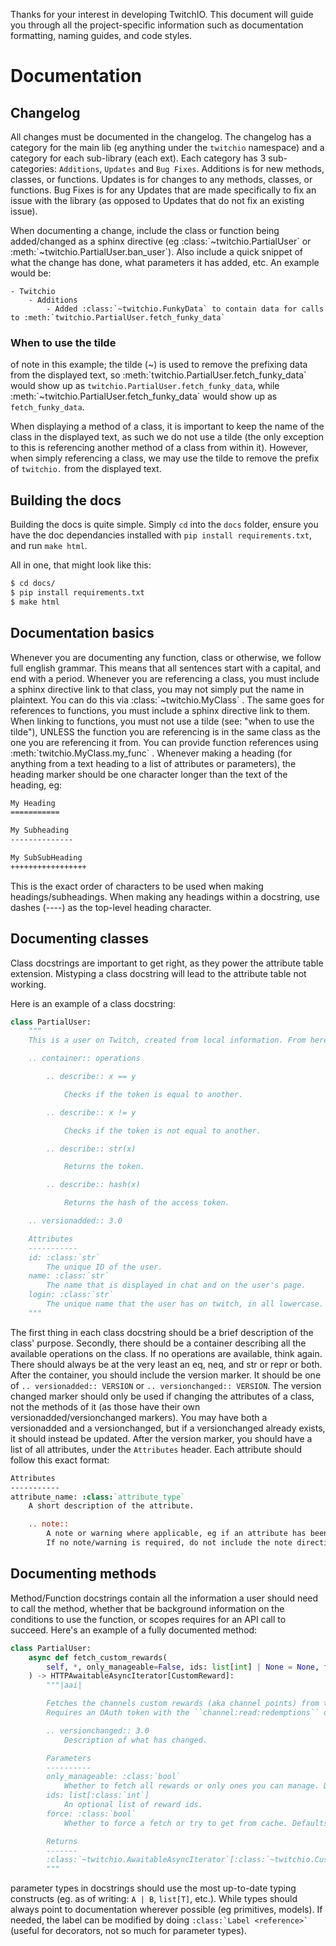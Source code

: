 Thanks for your interest in developing TwitchIO. This document will guide you through all the project-specific information such as documentation formatting, naming guides, and code styles.

# Documentation

## Changelog

All changes must be documented in the changelog.
The changelog has a category for the main lib (eg anything under the `twitchio` namespace) and a category for each sub-library (each ext).
Each category has 3 sub-categories: `Additions`, `Updates` and `Bug Fixes`.
Additions is for new methods, classes, or functions.
Updates is for changes to any methods, classes, or functions.
Bug Fixes is for any Updates that are made specifically to fix an issue with the library (as opposed to Updates that do not fix an existing issue).

When documenting a change, include the class or function being added/changed as a sphinx directive (eg :class:\`~twitchio.PartialUser\` or :meth:\`~twitchio.PartialUser.ban_user\`).
Also include a quick snippet of what the change has done, what parameters it has added, etc.
An example would be: 
```
- Twitchio
    - Additions
        - Added :class:`~twitchio.FunkyData` to contain data for calls to :meth:`twitchio.PartialUser.fetch_funky_data`
```

### When to use the tilde

of note in this example; the tilde (~) is used to remove the prefixing data from the displayed text,
so :meth:\`twitchio.PartialUser.fetch_funky_data\` would show up as `twitchio.PartialUser.fetch_funky_data`,
while :meth:\`~twitchio.PartialUser.fetch_funky_data\` would show up as `fetch_funky_data`.

When displaying a method of a class, it is important to keep the name of the class in the displayed text, as such we do not use a tilde (the only exception to this is referencing another method of a class from within it). 
However, when simply referencing a class, we may use the tilde to remove the prefix of `twitchio.` from the displayed text.

## Building the docs

Building the docs is quite simple.
Simply `cd` into the `docs` folder, ensure you have the doc dependancies installed with `pip install requirements.txt`, and run `make html`.

All in one, that might look like this:
```sh
$ cd docs/
$ pip install requirements.txt
$ make html
```

## Documentation basics

Whenever you are documenting any function, class or otherwise, we follow full english grammar. This means that all sentences start with a capital, and end with a period.
Whenever you are referencing a class, you must include a sphinx directive link to that class, you may not simply put the name in plaintext. You can do this via :class:\`~twitchio.MyClass\` .
The same goes for references to functions, you must include a sphinx directive link to them. When linking to functions, you must not use a tilde (see: "when to use the tilde"), UNLESS the function you are referencing is in the same class as the one you are referencing it from.
You can provide function references using :meth:\`twitchio.MyClass.my_func\` .
Whenever making a heading (for anything from a text heading to a list of attributes or parameters), the heading marker should be one character longer than the text of the heading, eg:
```rst
My Heading
===========

My Subheading
--------------

My SubSubHeading
+++++++++++++++++
```
This is the exact order of characters to be used when making headings/subheadings. When making any headings within a docstring, use dashes (----) as the top-level heading character.

## Documenting classes

Class docstrings are important to get right, as they power the attribute table extension. Mistyping a class docstring will lead to the attribute table not working.

Here is an example of a class docstring:

```py
class PartialUser:
    """
    This is a user on Twitch, created from local information. From here you can perform API calls, check the user's information, and so on.

    .. container:: operations

        .. describe:: x == y

            Checks if the token is equal to another.

        .. describe:: x != y

            Checks if the token is not equal to another.

        .. describe:: str(x)

            Returns the token.

        .. describe:: hash(x)

            Returns the hash of the access token.

    .. versionadded:: 3.0

    Attributes
    -----------
    id: :class:`str`
        The unique ID of the user.
    name: :class:`str`
        The name that is displayed in chat and on the user's page.
    login: :class:`str`
        The unique name that the user has on twitch, in all lowercase.
    """
```

The first thing in each class docstring should be a brief description of the class' purpose.
Secondly, there should be a container describing all the available operations on the class. If no operations are available, think again. There should always be at the very least an eq, neq, and str or repr or both.
After the container, you should include the version marker. It should be one of `.. versionadded:: VERSION` or `.. versionchanged:: VERSION`. The version changed marker should only be used if changing the attributes of a class, not the methods of it (as those have their own versionadded/versionchanged markers).
You may have both a versionadded and a versionchanged, but if a versionchanged already exists, it should instead be updated.
After the version marker, you should have a list of all attributes, under the `Attributes` header.
Each attribute should follow this exact format:

```rst
Attributes
-----------
attribute_name: :class:`attribute_type`
    A short description of the attribute.

    .. note::
        A note or warning where applicable, eg if an attribute has been deprectated. This is OPTIONAL.
        If no note/warning is required, do not include the note directive at all.
```

## Documenting methods

Method/Function docstrings contain all the information a user should need to call the method, whether that be background information on the conditions to use the function, or scopes requires for an API call to succeed.
Here's an example of a fully documented method:

```py
class PartialUser:
    async def fetch_custom_rewards(
        self, *, only_manageable=False, ids: list[int] | None = None, force=False
    ) -> HTTPAwaitableAsyncIterator[CustomReward]:
        """|aai|

        Fetches the channels custom rewards (aka channel points) from the api.
        Requires an OAuth token with the ``channel:read:redemptions`` or ``channel:manage:redemptions`` scope.

        .. versionchanged:: 3.0
            Description of what has changed.

        Parameters
        ----------
        only_manageable: :class:`bool`
            Whether to fetch all rewards or only ones you can manage. Defaults to ``False``.
        ids: list[:class:`int`]
            An optional list of reward ids.
        force: :class:`bool`
            Whether to force a fetch or try to get from cache. Defaults to ``False``.

        Returns
        -------
        :class:`~twitchio.AwaitableAsyncIterator`[:class:`~twitchio.CustomReward`]
        """
```

parameter types in docstrings should use the most up-to-date typing constructs (eg. as of writing: ``A | B``, ``list[T]``, etc.).
While types should always point to documentation wherever possible (eg primitives, models). If needed, the label can be modified by doing ```:class:`Label <reference>` ``` (useful for decorators, not so much for parameter types).

